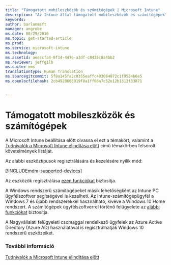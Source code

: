 ```yaml
---
title: "Támogatott mobileszközök és számítógépek | Microsoft Intune"
description: "Az Intune által támogatott mobileszközök és számítógépek"
keywords: 
author: barlanmsft
manager: angrobe
ms.date: 08/29/2016
ms.topic: get-started-article
ms.prod: 
ms.service: microsoft-intune
ms.technology: 
ms.assetid: aeeccfa4-0f14-447e-a3df-c8435c8a4bb2
ms.reviewer: jeffgilb
ms.suite: ems
translationtype: Human Translation
ms.sourcegitcommit: 5f8a145fa2c0355eaffc403084872c1f9524b6e5
ms.openlocfilehash: 2cb4920663019f8a1ff66a7c52e12b1313f33871


---
```


# Támogatott mobileszközök és számítógépek

A Microsoft Intune beállítása előtt olvassa el ezt a témakört, valamint a [Tudnivalók a Microsoft Intune elindítása előtt](what-to-know-before-you-start-microsoft-intune.md) című témakörben felsorolt követelmények listáját.

Az alábbi eszköztípusok regisztrálására és kezelésére nyílik mód:

[!INCLUDE[mdm-supported-devices](../includes/mdm-supported-devices.md)]

Az eszközök regisztrálása [ezen funkciókat](/Intune/get-started/choose-how-to-manage-devices) biztosítja.

A Windows rendszerű számítógépeket másik lehetőségként az Intune PC ügyfélszoftver segítségével is kezelheti. Az Intune-számítógépügyfél a Windows 7 és újabb rendszerekkel használható, kivéve a Windows 10 Home rendszert. A számítógépek ügyfélszoftverrel történő felügyelete az [alábbi funkciókat](set-up-windows-device-management-with-microsoft-intune.md) biztosítja.

A Nagyvállalati felügyeleti csomaggal rendelkező ügyfelek az Azure Active Directory (Azure AD) használatával is regisztrálhatják Windows 10 rendszerű eszközeiket.

### További információ
[Tudnivalók a Microsoft Intune elindítása előtt](what-to-know-before-you-start-microsoft-intune.md)



<!--HONumber=Sep16_HO3-->


